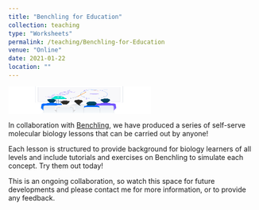 ```yaml
---
title: "Benchling for Education"
collection: teaching
type: "Worksheets"
permalink: /teaching/Benchling-for-Education
venue: "Online"
date: 2021-01-22
location: ""
---
```


<img src='/images/image-15.svg' align="top" width="287" height="56">  

In collaboration with [Benchling](https://www.benchling.com/educators/), we have produced a series of self-serve molecular biology lessons that can be carried out by anyone! 


Each lesson is structured to provide background for biology learners of all levels and include tutorials and exercises on Benchling to simulate each concept. Try them out today!


This is an ongoing collaboration, so watch this space for future developments and please contact me for more information, or to provide any feedback. 


